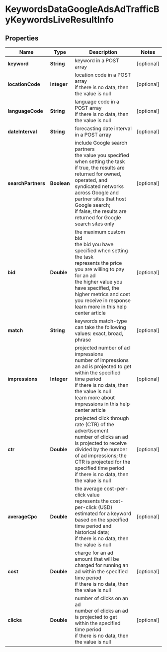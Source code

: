# KeywordsDataGoogleAdsAdTrafficByKeywordsLiveResultInfo


## Properties

| Name | Type | Description | Notes |
|------------ | ------------- | ------------- | -------------|
**keyword** | **String** | keyword in a POST array |[optional]|
**locationCode** | **Integer** | location code in a POST array<br>if there is no data, then the value is null |[optional]|
**languageCode** | **String** | language code in a POST array<br>if there is no data, then the value is null |[optional]|
**dateInterval** | **String** | forecasting date interval in a POST array |[optional]|
**searchPartners** | **Boolean** | include Google search partners<br>the value you specified when setting the task<br>if true, the results are returned for owned, operated, and syndicated networks across Google and partner sites that host Google search;<br>if false, the results are returned for Google search sites only |[optional]|
**bid** | **Double** | the maximum custom bid<br>the bid you have specified when setting the task<br>represents the price you are willing to pay for an ad<br>the higher value you have specified, the higher metrics and cost you receive in response<br>learn more in this help center article |[optional]|
**match** | **String** | keywords match-type<br>can take the following values: exact, broad, phrase |[optional]|
**impressions** | **Integer** | projected number of ad impressions<br>number of impressions an ad is projected to get within the specified time period<br>if there is no data, then the value is null<br>learn more about impressions in this help center article |[optional]|
**ctr** | **Double** | projected click through rate (CTR) of the advertisement<br>number of clicks an ad is projected to receive divided by the number of ad impressions; the CTR is projected for the specified time period<br>if there is no data, then the value is null |[optional]|
**averageCpc** | **Double** | the average cost-per-click value<br>represents the cost-per-click (USD) estimated for a keyword based on the specified time period and historical data;<br>if there is no data, then the value is null |[optional]|
**cost** | **Double** | charge for an ad<br>amount that will be charged for running an ad within the specified time period<br>if there is no data, then the value is null |[optional]|
**clicks** | **Double** | number of clicks on an ad<br>number of clicks an ad is projected to get within the specified time period<br>if there is no data, then the value is null |[optional]|